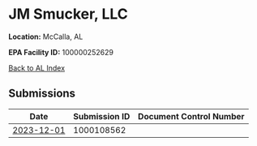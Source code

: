 # JM Smucker, LLC

**Location:** McCalla, AL

**EPA Facility ID:** 100000252629

[Back to AL Index](../../index.md)

## Submissions

| Date | Submission ID | Document Control Number |
|------|--------------|-------------------------|
| [2023-12-01](submissions/1000108562.md) | 1000108562 |  |
